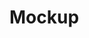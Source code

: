 # Mockup
<a href="https://zupimages.net/viewer.php?id=20/35/boq2.png"><img src="https://zupimages.net/up/20/35/boq2.png" alt="" /></a>

